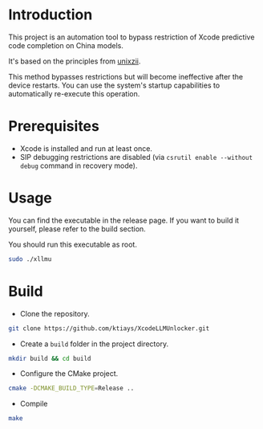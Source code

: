 # Introduction

This project is an automation tool to bypass restriction of Xcode predictive code completion on China models.

It's based on the principles from [unixzii](https://gist.github.com/unixzii/6f25be1842399022e16ad6477a304286).

This method bypasses restrictions but will become ineffective after the device restarts. You can use the system's startup capabilities to automatically re-execute this operation.

# Prerequisites

-   Xcode is installed and run at least once.
-   SIP debugging restrictions are disabled (via `csrutil enable --without debug` command in recovery mode).

# Usage

You can find the executable in the release page.
If you want to build it yourself, please refer to the build section.

You should run this executable as root.

```bash
sudo ./xllmu
```

# Build

-   Clone the repository.

```bash
git clone https://github.com/ktiays/XcodeLLMUnlocker.git
```

-   Create a `build` folder in the project directory.

```bash
mkdir build && cd build
```

-   Configure the CMake project.

```bash
cmake -DCMAKE_BUILD_TYPE=Release ..
```

-   Compile

```bash
make
```
